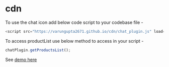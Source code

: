 # cdn

To use the chat icon add below code script to your codebase file -

```javascript
<script src="https://varungupta2671.github.io/cdn/chat_plugin.js" load="true"></script>
```

To access productList use below method to access in your script -

```javascript
chatPlugin.getProductsList();
```

See [demo here](https://varungupta2671.github.io/cdn/)

